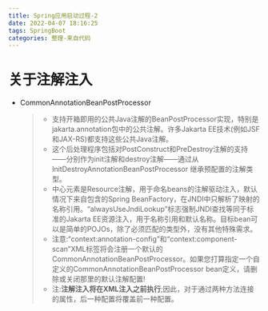 ```yaml
---
title: Spring应用启动过程-2
date: 2022-04-07 18:16:25
tags: SpringBoot
categories: 整理-来自代码
---
```


# 关于注解注入

- CommonAnnotationBeanPostProcessor

  > - 支持开箱即用的公共Java注解的BeanPostProcessor实现，特别是jakarta.annotation包中的公共注解。许多Jakarta EE技术(例如JSF和JAX-RS)都支持这些公共Java注解。 
  > - 这个后处理程序包括对PostConstruct和PreDestroy注解的支持——分别作为init注解和destroy注解——通过从InitDestroyAnnotationBeanPostProcessor 继承预配置的注解类型。
  > -  中心元素是Resource注解，用于命名beans的注解驱动注入，默认情况下来自包含的Spring BeanFactory，在JNDI中只解析了映射的名称引用。“alwaysUseJndiLookup”标志强制JNDI查找等同于标准的Jakarta EE资源注入，用于名称引用和默认名称。目标bean可以是简单的POJOs，除了必须匹配的类型外，没有其他特殊需求。 
  > -  注意:“context:annotation-config”和“context:component-scan”XML标签将会注册一个默认的CommonAnnotationBeanPostProcessor。如果您打算指定一个自定义的CommonAnnotationBeanPostProcessor bean定义，请删除或关闭那里的默认注解配置! 
  > -  注:**注解注入将在XML注入之前执行**;因此，对于通过两种方法连接的属性，后一种配置将覆盖前一种配置。 

